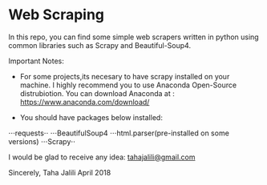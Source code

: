 # Web Scraping
In this repo, you can find some simple web scrapers written in python using common libraries such as Scrapy and Beautiful-Soup4.


Important Notes:

+ For some projects,its necesary to have scrapy installed on your machine.
I highly recommend you to use Anaconda Open-Source distrubiotion.
You can download Anaconda at : https://www.anaconda.com/download/

+ You should have packages below installed:

⋅⋅⋅requests⋅⋅
⋅⋅⋅BeautifulSoup4
⋅⋅⋅html.parser(pre-installed on some versions)
⋅⋅⋅Scrapy⋅⋅

I would be glad to receive any idea: tahajalili@gmail.com

Sincerely, Taha Jalili
April 2018
